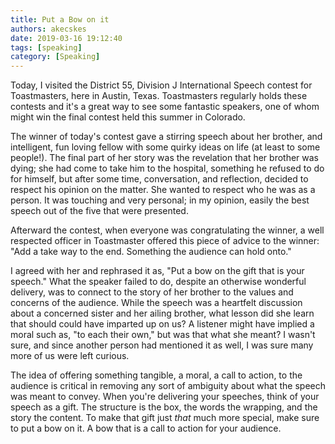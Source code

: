 ```yaml
---
title: Put a Bow on it
authors: akecskes
date: 2019-03-16 19:12:40
tags: [speaking]
category: [Speaking]
---
```


<p>Today, I visited the District 55, Division J International Speech contest for Toastmasters, here in Austin, Texas. Toastmasters regularly holds these contests and it's a great way to see some fantastic speakers, one of whom might win the final contest held this summer in Colorado. </p>
<p>The winner of today's contest gave a stirring speech about her brother, and intelligent, fun loving fellow with some quirky ideas on life (at least to some people!). The final part of her story was the revelation that her brother was dying; she had come to take him to the hospital, something he refused to do for himself, but after some time, conversation, and reflection, decided to respect his opinion on the matter. She wanted to respect who he was as a person. It was touching and very personal; in my opinion, easily the best speech out of the five that were presented.</p>

<p>Afterward the contest, when everyone was congratulating the winner, a well respected officer in Toastmaster offered this piece of advice to the winner: "Add a take way to the end. Something the audience can hold onto."</p>
<p>I agreed with her and rephrased it as, "Put a bow on the gift that is your speech." What the speaker failed to do, despite an otherwise wonderful delivery, was to connect to the story of her brother to the values and concerns of the audience. While the speech was a heartfelt discussion about a concerned sister and her ailing brother, what lesson did she learn that should could have imparted up on us? A listener might have implied a moral such as, "to each their own," but was that what she meant? I wasn't sure, and since another person had mentioned it as well, I was sure many more of us were left curious.</p>
<p>The idea of offering something tangible, a moral, a call to action, to the audience is critical in removing any sort of ambiguity about what the speech was meant to convey. When you're delivering your speeches, think of your speech as a gift. The structure is the box, the words the wrapping, and the story the content. To make that gift just <em>that</em> much more special, make sure to put a bow on it. A bow that is a call to action for your audience.</p>
